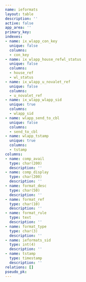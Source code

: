 ```yaml
---
name: ieformats
layout: table
description: ''
active: false
app_area: ''
primary_key: 
indexes:
- name: ix_wlapp_con_key
  unique: false
  columns:
  - con_key
- name: ix_wlapp_house_refwl_status
  unique: false
  columns:
  - house_ref
  - wl_status
- name: ix_wlapp_u_novalet_ref
  unique: false
  columns:
  - u_novalet_ref
- name: ix_wlapp_wlapp_sid
  unique: true
  columns:
  - wlapp_sid
- name: wlapp_send_to_cbl
  unique: false
  columns:
  - send_to_cbl
- name: wlapp_tstamp
  unique: true
  columns:
  - tstamp
columns:
- name: comp_avail
  type: char(200)
  description: ''
- name: comp_display
  type: char(200)
  description: ''
- name: format_desc
  type: char(50)
  description: ''
- name: format_ref
  type: char(10)
  description: ''
- name: format_rule
  type: text
  description: ''
- name: format_type
  type: char(3)
  description: ''
- name: ieformats_sid
  type: int(4)
  description: ''
- name: tstamp
  type: timestamp
  description: ''
relations: []
pseudo_pk: 
---
```


